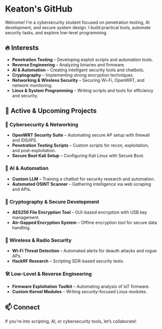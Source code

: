 # Keaton's GitHub

Welcome! I'm a cybersecurity student focused on penetration testing, AI development, and secure system design. I build practical tools, automate security tasks, and explore low-level programming.

## 🔥 Interests
- **Penetration Testing** – Developing exploit scripts and automation tools.
- **Reverse Engineering** – Analyzing binaries and firmware.
- **AI & Automation** – Creating intelligent security tools and chatbots.
- **Cryptography** – Implementing strong encryption techniques.
- **Networking & Wireless Security** – Securing Wi-Fi, OpenWRT, and network monitoring.
- **Linux & System Programming** – Writing scripts and tools for efficiency and security.

## 🚀 Active & Upcoming Projects
### 🔧 **Cybersecurity & Networking**
- **OpenWRT Security Suite** – Automating secure AP setup with firewall and IDS/IPS.
- **Penetration Testing Scripts** – Custom scripts for recon, exploitation, and post-exploitation.
- **Secure Boot Kali Setup** – Configuring Kali Linux with Secure Boot.

### 🤖 **AI & Automation**
- **Custom LLM** – Training a chatbot for security research and automation.
- **Automated OSINT Scanner** – Gathering intelligence via web scraping and APIs.

### 🔑 **Cryptography & Secure Development**
- **AES256 File Encryption Tool** – GUI-based encryption with USB key management.
- **Air-Gapped Encryption System** – Offline encryption tool for secure data handling.

### 📡 **Wireless & Radio Security**
- **Wi-Fi Threat Detection** – Automated alerts for deauth attacks and rogue APs.
- **HackRF Research** – Scripting SDR-based security tests.

### 🛠 **Low-Level & Reverse Engineering**
- **Firmware Exploitation Toolkit** – Automating analysis of IoT firmware.
- **Custom Kernel Modules** – Writing security-focused Linux modules.

## 📫 Connect
If you're into scripting, AI, or cybersecurity tools, let’s collaborate!

